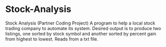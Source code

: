 # Stock-Analysis
Stock Analysis (Partner Coding Project)
A program to help a local stock trading company to automate its system. Desired output is to produce two listings, one sorted by stock symbol and another sorted by percent gain from highest to lowest. Reads from a txt file.
